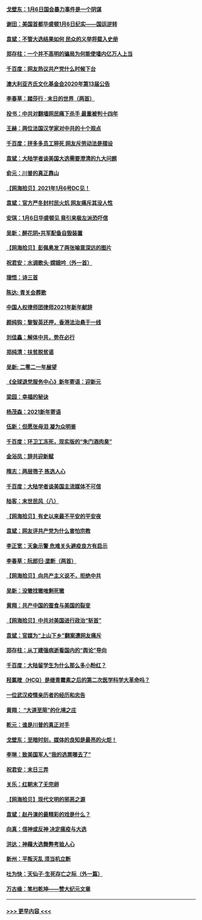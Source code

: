 #### [戈壁东：1月6日国会暴力事件是一个阴谋](../pages/nsc993/n12674639.md?t=01081251) 
#### [谢田：美国首都华盛顿1月6日纪实——国运逆转](../pages/nsc993/n12673190.md?t=01081251) 
#### [袁斌：不管大选结果如何 民众的义举将载入史册](../pages/nsc993/n12672787.md?t=01081251) 
#### [郑存柱：一个并不高明的骗局为何能使墙内亿万人上当](../pages/nsc993/n12671449.md?t=01081251) 
#### [千百度：网友热议共产党什么时候下台](../pages/nsc993/n12670442.md?t=01081251) 
#### [澳大利亚齐氏文化基金会2020年第13届公告](../pages/nsc993/n12670273.md?t=01081251) 
#### [李春草：踏莎行 · 末日的世界（两首）](../pages/nsc993/n12670253.md?t=01081251) 
#### [投书：中共对翻墙网民痛下杀手 最重被判十四年](../pages/nsc993/n12670190.md?t=01081251) 
#### [王赫：两位法国汉学家对中共的十个观点](../pages/nsc993/n12669593.md?t=01081251) 
#### [千百度：拼多多员工猝死 网友斥劳动法是摆设](../pages/nsc993/n12668081.md?t=01081251) 
#### [袁斌：大陆学者谈美国大选需要澄清的九大问题](../pages/nsc993/n12668023.md?t=01081251) 
#### [俞元：川普的真正靠山](../pages/nsc993/n12668000.md?t=01081251) 
#### [【网海拾贝】2021年1月6号DC见！](../pages/nsc993/n12664957.md?t=01081251) 
#### [袁斌：官方严冬封村民火炕 网友痛斥其没人性](../pages/nsc993/n12664882.md?t=01081251) 
#### [安琪：1月6日华盛顿见 竟引来极左派恐吓信](../pages/nsc993/n12664831.md?t=01081251) 
#### [吴新：醉花阴•共军配备自毁装置](../pages/nsc993/n12664766.md?t=01081251) 
#### [【网海拾贝】彭佩奥发了两张喻意深远的图片](../pages/nsc993/n12663515.md?t=01081251) 
#### [祝君安：水调歌头·嫦娥吟（外一首）](../pages/nsc993/n12663345.md?t=01081251) 
#### [理悟：诗三首](../pages/nsc993/n12663334.md?t=01081251) 
#### [陈达: 青关会葬歌](../pages/nsc993/n12663305.md?t=01081251) 
#### [中国人权律师团律师2021年新年献辞](../pages/nsc993/n12661792.md?t=01081251) 
#### [颜纯钩：黎智英还押，香港法治悬于一线](../pages/nsc993/n12661371.md?t=01081251) 
#### [刘佳鑫：解体中共，势在必行](../pages/nsc993/n12661335.md?t=01081251) 
#### [郑纯清：扶贫脱贫谣](../pages/nsc993/n12658729.md?t=01081251) 
#### [吴新: 二零二一年展望](../pages/nsc993/n12658664.md?t=01081251) 
#### [《全球退党服务中心》新年寄语：迎新元](../pages/nsc993/n12658408.md?t=01081251) 
#### [梁园：幸福的秘诀](../pages/nsc993/n12658061.md?t=01081251) 
#### [杨茂森：2021新年寄语](../pages/nsc993/n12658128.md?t=01081251) 
#### [伍新：但愿张母泪 凝为众明鉴](../pages/nsc993/n12656861.md?t=01081251) 
#### [千百度：环卫工冻死，现实版的“朱门酒肉臭”](../pages/nsc993/n12655588.md?t=01081251) 
#### [金浴凤：辞共迎新赋](../pages/nsc993/n12653369.md?t=01081251) 
#### [隋志：两层筛子 拣选人心](../pages/nsc993/n12653341.md?t=01081251) 
#### [千百度：大陆学者谈美国主流媒体不可信](../pages/nsc993/n12651269.md?t=01081251) 
#### [陆客：末世民风（八）](../pages/nsc993/n12648233.md?t=01081251) 
#### [【网海拾贝】有史以来最不平安的平安夜](../pages/nsc993/n12647164.md?t=01081251) 
#### [袁斌：网友评共产党为什么害怕宗教](../pages/nsc993/n12647003.md?t=01081251) 
#### [李正宽：天象示警 危难关头避疫良方有启示](../pages/nsc993/n12646262.md?t=01081251) 
#### [李春草：阮郎归‧垄断（两首）](../pages/nsc993/n12646302.md?t=01081251) 
#### [【网海拾贝】向共产主义说不，拒绝中共](../pages/nsc993/n12645941.md?t=01081251) 
#### [吴新：没辙找辙唯剩死辙](../pages/nsc993/n12643919.md?t=01081251) 
#### [黄翔：共产中国的蚕食与美国的裂变](../pages/nsc993/n12643727.md?t=01081251) 
#### [【网海拾贝】中共对美国进行政治“斩首”](../pages/nsc993/n12642290.md?t=01081251) 
#### [袁斌：官媒为“上山下乡”翻案遭网友痛斥](../pages/nsc993/n12642071.md?t=01081251) 
#### [郑存柱：从丁建强病逝看国内的“舆论”导向](../pages/nsc993/n12640944.md?t=01081251) 
#### [千百度：大陆留学生为什么那么多小粉红？](../pages/nsc993/n12639306.md?t=01081251) 
#### [羟氯喹（HCQ）是继青霉素之后的第二次医学科学大革命吗？](../pages/nsc993/n12638564.md?t=01081251) 
#### [一位武汉疫情亲历者的经历和忠告](../pages/nsc993/n12639029.md?t=01081251) 
#### [黄翔： “大道至简”的化境之庄](../pages/nsc993/n12637541.md?t=01081251) 
#### [乾元：谁是川普的真正对手](../pages/nsc993/n12637090.md?t=01081251) 
#### [戈壁东：至暗时刻，媒体的良知是最亮的火炬！](../pages/nsc993/n12637042.md?t=01081251) 
#### [李琳：致美国军人“我的选票哪去了”](../pages/nsc993/n12635351.md?t=01081251) 
#### [祝君安：末日三弄](../pages/nsc993/n12635324.md?t=01081251) 
#### [关乐：红朝末了无完卵](../pages/nsc993/n12635315.md?t=01081251) 
#### [【网海拾贝】现代文明的邪恶之源](../pages/nsc993/n12634425.md?t=01081251) 
#### [袁斌：赵丹演的最精彩的戏是什么？](../pages/nsc993/n12633316.md?t=01081251) 
#### [向真：信神或反神 决定瘟疫与大选](../pages/nsc993/n12632710.md?t=01081251) 
#### [洪达：神藉大选舞弊考验人心](../pages/nsc993/n12631962.md?t=01081251) 
#### [新州：平叛灭乱  须当机立断](../pages/nsc993/n12631946.md?t=01081251) 
#### [吐为快：天仙子‧生死存亡之际（外一篇）](../pages/nsc993/n12631927.md?t=01081251) 
#### [万古缘：笔扫乾坤——赞大纪元文章](../pages/nsc993/n12631922.md?t=01081251) 

----
#### [ >>> 更早内容 <<< ](../indexes/nsc993-earlier.md)

